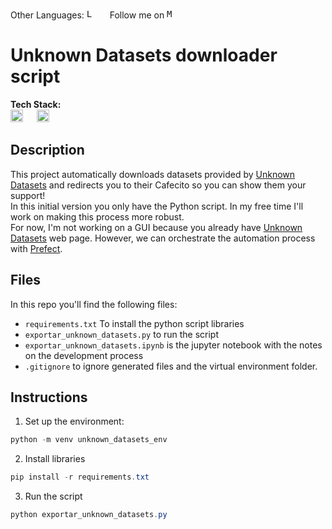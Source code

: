 Other Languages: <kbd>[<img title="Leer en inglés" alt="Leer en inglés" src="https://cdn.staticaly.com/gh/hjnilsson/country-flags/master/svg/gb.svg" height="15">](translations/README.en.md)</kbd>  &emsp;
Follow me on <kbd>[<img title="Mi perfil en LinkedIn" alt="Mi perfil en LinkedIn" src="https://img.shields.io/badge/LinkedIn-0077B5?style=for-the-badge&logo=linkedin&logoColor=white" height="15">](https://www.linkedin.com/in/martinezjesusfl/)</kbd>

# Unknown Datasets downloader script

**Tech Stack:**  
<img title="Python" alt="Python" src="https://img.shields.io/badge/Python-FFD43B?style=for-the-badge&logo=python&logoColor=blue" height="20"> &emsp;
<img title="HTML" alt="HTML" src="https://img.shields.io/badge/HTML5-E34F26?style=for-the-badge&logo=html5&logoColor=white" height="20"> &emsp;

## Description
This project automatically downloads datasets provided by [Unknown Datasets](https://linktr.ee/unknow.datasets) and redirects you to their Cafecito so you can show them your support!  
In this initial version you only have the Python script. In my free time I'll work on making this process more robust.  
For now, I'm not working on a GUI because you already have [Unknown Datasets](https://linktr.ee/unknow.datasets) web page. However, we can orchestrate the automation process with [Prefect](https://www.prefect.io/). 

## Files
In this repo you'll find the following files:
- ```requirements.txt``` To install the python script libraries
- ```exportar_unknown_datasets.py``` to run the script
- ```exportar_unknown_datasets.ipynb``` is the jupyter notebook with the notes on the development process
- ```.gitignore``` to ignore generated files and the virtual environment folder.

## Instructions
1. Set up the environment:  
``````powershell
python -m venv unknown_datasets_env
``````

2. Install libraries
``````powershell
pip install -r requirements.txt
``````

3. Run the script
``````powershell
python exportar_unknown_datasets.py
``````
